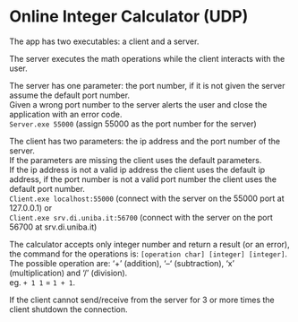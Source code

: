 # Online Integer Calculator (UDP)
The app has two executables: a client and a server.

The server executes the math operations while the client interacts with the user.

The server has one parameter: the port number, if it is not given the server assume the default port number. <br>
Given a wrong port number to the server alerts the user and close the application with an error code. <br>
`Server.exe 55000` (assign 55000 as the port number for the server)

The client has two parameters: the ip address and the port number of the server. <br>
If the parameters are missing the client uses the default parameters. <br>
If the ip address is not a valid ip address the client uses the default ip address, if the port number is not a valid port number the client uses the default port number. <br>
`Client.exe localhost:55000` (connect with the server on the 55000 port at 127.0.0.1) or <br>
`Client.exe srv.di.uniba.it:56700` (connect with the server on the port 56700 at srv.di.uniba.it)

The calculator accepts only integer number and return a result (or an error), <br> the command for the operations is: `[operation char] [integer] [integer]`. <br>
The possible operation are: ‘+’ (addition), ‘–‘ (subtraction), ‘x’ (multiplication) and ‘/’ (division). <br>
eg. `+ 1 1` = `1 + 1`.

If the client cannot send/receive from the server for 3 or more times the client shutdown the connection.
